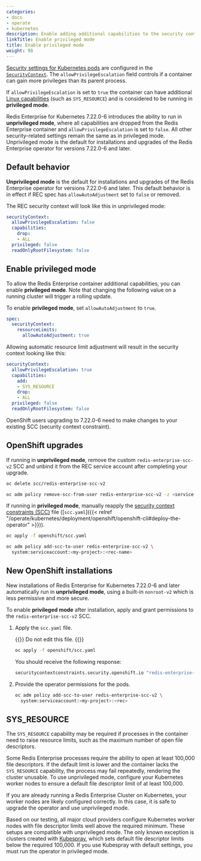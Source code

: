 ```yaml
---
categories:
- docs
- operate
- kubernetes
description: Enable adding additional capabilities to the security context for the Redis Enterprise container by enabling `allowAutoAdjustment`.
linkTitle: Enable privileged mode
title: Enable privileged mode
weight: 98
---
```


[Security settings for Kubernetes pods](https://kubernetes.io/docs/tasks/configure-pod-container/security-context/) are configured in the [`SecurityContext`](https://kubernetes.io/docs/reference/generated/kubernetes-api/v1.32/#securitycontext-v1-core). The `allowPrivilegeEscalation` field controls if a container can gain more privileges than its parent process.

If `allowPrivilegeEscalation` is set to `true` the container can have additional [Linux capabilities](https://man7.org/linux/man-pages/man7/capabilities.7.html) (such as `SYS_RESOURCE`) and is considered to be running in **privileged mode**.

Redis Enterprise for Kubernetes 7.22.0-6 introduces the ability to run in **unprivileged mode**, where all capabilities are dropped from the Redis Enterprise container and `allowPrivilegeEscalation` is set to `false`. All other security-related settings remain the same as in privileged mode. Unprivileged mode is the default for installations and upgrades of the Redis Enterprise operator for versions 7.22.0-6 and later.

## Default behavior

**Unprivileged mode** is the default for installations and upgrades of the Redis Enterprise operator for versions 7.22.0-6 and later. This default behavior is in effect if REC spec has `allowAutoAdjustment` set to `false` or removed.

The REC security context will look like this in unprivileged mode:

```yaml
securityContext:
  allowPrivilegeEscalation: false
  capabilities:
    drop:
    - ALL
  privileged: false
  readOnlyRootFilesystem: false
```

## Enable privileged mode

To allow the Redis Enterprise container additional capabilities, you can enable **privileged mode**. Note that changing the following value on a running cluster will trigger a rolling update.

To enable **privileged mode**, set `allowAutoAdjustment` to `true`.

```yaml
spec:
  securityContext:
    resourceLimits:
      allowAutoAdjustment: true
```

Allowing automatic resource limit adjustment will result in the security context looking like this:

```yaml
securityContext:
  allowPrivilegeEscalation: true
  capabilities:
    add:
    - SYS_RESOURCE
    drop:
    - ALL
  privileged: false
  readOnlyRootFilesystem: false
```

OpenShift users upgrading to 7.22.0-6 need to make changes to your existing SCC (security context constraint).

## OpenShift upgrades

If running in **unprivileged mode**, remove the custom `redis-enterprise-scc-v2` SCC and unbind it from the REC service account after completing your upgrade.

```sh
oc delete scc/redis-enterprise-scc-v2
```

```sh
oc adm policy remove-scc-from-user redis-enterprise-scc-v2 -z <service-account-name>
```

If running in **privileged mode**, manually reapply the [security context constraints (SCC)](https://docs.openshift.com/container-platform/4.8/authentication/managing-security-context-constraints.html) file ([`scc.yaml`]({{< relref "/operate/kubernetes/deployment/openshift/openshift-cli#deploy-the-operator" >}})).

```sh
oc apply -f openshift/scc.yaml
```

```sh
oc adm policy add-scc-to-user redis-enterprise-scc-v2 \
  system:serviceaccount:<my-project>:<rec-name>
```

## New OpenShift installations

New installations of Redis Enterprise for Kubernetes 7.22.0-6 and later automatically run in **unprivileged mode**, using a built-in `nonroot-v2` which is less permissive and more secure.

To enable **privileged mode** after installation, apply and grant permissions to the `redis-enterprise-scc-v2` SCC.

1. Apply the `scc.yaml` file.

   {{<warning>}}
Do not edit this file.
    {{</warning>}}

    ```sh
    oc apply -f openshift/scc.yaml
    ```

    You should receive the following response:

    ```sh
    securitycontextconstraints.security.openshift.io "redis-enterprise-scc-v2" configured
    ```

1. Provide the operator permissions for the pods.

    ```sh
    oc adm policy add-scc-to-user redis-enterprise-scc-v2 \
      system:serviceaccount:<my-project>:<rec>
    ```

## SYS_RESOURCE

The `SYS_RESOURCE` capability may be required if processes in the container need to raise resource limits, such as the maximum number of open file descriptors.

Some Redis Enterprise processes require the ability to open at least 100,000 file descriptors. If the default limit is lower and the container lacks the `SYS_RESOURCE` capability, the process may fail repeatedly, rendering the cluster unusable. To use unprivileged mode, configure your Kubernetes worker nodes to ensure a default file descriptor limit of at least 100,000.

If you are already running a Redis Enterprise Cluster on Kubernetes, your worker nodes are likely configured correctly. In this case, it is safe to upgrade the operator and use unprivileged mode.

Based on our testing, all major cloud providers configure Kubernetes worker nodes with file descriptor limits well above the required minimum. These setups are compatible with unprivileged mode. The only known exception is clusters created with [Kubespray](hhttps://kubespray.io/#/), which sets default file descriptor limits below the required 100,000. If you use Kubespray with default settings, you must run the operator in privileged mode.
